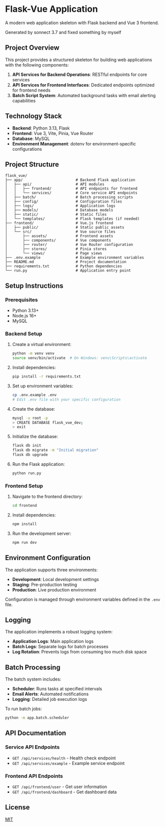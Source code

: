 # Flask-Vue Application

A modern web application skeleton with Flask backend and Vue 3 frontend.

Generated by sonnect 3.7 and fixed something by myself

## Project Overview

This project provides a structured skeleton for building web applications with the following components:

1. **API Services for Backend Operations**: RESTful endpoints for core services
2. **API Services for Frontend Interfaces**: Dedicated endpoints optimized for frontend needs
3. **Batch Script System**: Automated background tasks with email alerting capabilities

## Technology Stack

- **Backend**: Python 3.13, Flask
- **Frontend**: Vue 3, Vite, Pinia, Vue Router
- **Database**: MySQL
- **Environment Management**: dotenv for environment-specific configurations

## Project Structure

```
flask_vue/
├── app/                        # Backend Flask application
│   ├── api/                    # API modules
│   │   ├── frontend/           # API endpoints for frontend
│   │   └── services/           # Core service API endpoints
│   ├── batch/                  # Batch processing scripts
│   ├── config/                 # Configuration files
│   ├── logs/                   # Application logs
│   ├── models/                 # Database models
│   ├── static/                 # Static files
│   └── templates/              # Flask templates (if needed)
├── frontend/                   # Vue.js frontend
│   ├── public/                 # Static public assets
│   └── src/                    # Vue source files
│       ├── assets/             # Frontend assets
│       ├── components/         # Vue components
│       ├── router/             # Vue Router configuration
│       ├── stores/             # Pinia stores
│       └── views/              # Page views
├── .env.example                # Example environment variables
├── README.md                   # Project documentation
├── requirements.txt            # Python dependencies
└── run.py                      # Application entry point
```

## Setup Instructions

### Prerequisites

- Python 3.13+
- Node.js 16+
- MySQL

### Backend Setup

1. Create a virtual environment:
   ```bash
   python -m venv venv
   source venv/bin/activate  # On Windows: venv\Scripts\activate
   ```

2. Install dependencies:
   ```bash
   pip install -r requirements.txt
   ```

3. Set up environment variables:
   ```bash
   cp .env.example .env
   # Edit .env file with your specific configuration
   ```

4. Create the database:
   ```bash
   mysql -u root -p
   > CREATE DATABASE flask_vue_dev;
   > exit
   ```

5. Initialize the database:
   ```bash
   flask db init
   flask db migrate -m "Initial migration"
   flask db upgrade
   ```

6. Run the Flask application:
   ```bash
   python run.py
   ```

### Frontend Setup

1. Navigate to the frontend directory:
   ```bash
   cd frontend
   ```

2. Install dependencies:
   ```bash
   npm install
   ```

3. Run the development server:
   ```bash
   npm run dev
   ```

## Environment Configuration

The application supports three environments:

- **Development**: Local development settings
- **Staging**: Pre-production testing
- **Production**: Live production environment

Configuration is managed through environment variables defined in the `.env` file.

## Logging

The application implements a robust logging system:

- **Application Logs**: Main application logs
- **Batch Logs**: Separate logs for batch processes
- **Log Rotation**: Prevents logs from consuming too much disk space

## Batch Processing

The batch system includes:

- **Scheduler**: Runs tasks at specified intervals
- **Email Alerts**: Automated notifications
- **Logging**: Detailed job execution logs

To run batch jobs:

```bash
python -m app.batch.scheduler
```

## API Documentation

### Service API Endpoints

- `GET /api/services/health` - Health check endpoint
- `GET /api/services/example` - Example service endpoint

### Frontend API Endpoints

- `GET /api/frontend/user` - Get user information
- `GET /api/frontend/dashboard` - Get dashboard data

## License

[MIT](LICENSE) 